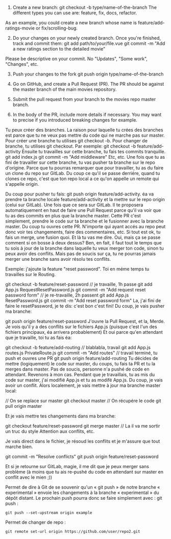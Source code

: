 1. Create a new branch:
git checkout -b type/name-of-the-branch
The different types you can use are: feature, fix, docs, refactor.

As an example, you could create a new branch whose name is feature/add-ratings-movie or fix/scrolling-bug.

2. Do your changes on your newly created branch. Once you're finished, track and commit them:
git add path/to/your/file.vue
git commit -m "Add a new ratings section to the detailed movie"

Please be descriptive on your commit. No "Updates", "Some work", "Changes", etc.

3. Push your changes to the fork
git push origin type/name-of-the-branch

4. Go on GitHub, and create a Pull Request (PR). The PR should be against the master branch of the main movies repository.

5. Submit the pull request from your branch to the movies repo master branch.

6. In the body of the PR, include more details if necessary. You may want to precise if you introduced breaking changes for example.


Tu peux créer des branches. La raison pour laquelle tu crées des branches est parce que tu ne veux pas mettre du code qui ne marche pas sur master. 
Pour créer une branche tu utilises git checkout -b. Pour changer de branche, tu utilises git checkout.
Par exemple: git checkout -b feature/add-activity
Ensuite tu travailles sur cette branche, tu fais tes commits tranquille.
git add index.js
git commit -m "Add middleware"
Etc, etc.
Une fois que tu as fini de travailler sur cette branche, tu vas pusher ta branche sur le repo d'origine.
Parce que tu pourras remarquer que pour travailler, tu as du faire un clone du repo sur GitLab. Du coup ce qu'il se passe derriére, quand tu clones ce repo, c'est que ton repo local a ce qu'on appelle un remote qui s'appelle origin.

Du coup pour pusher tu fais: git push origin feature/add-activity. éa va prendre ta branche locale feature/add-activity et la mettre sur le repo origin (celui sur GitLab).
Une fois que ce sera sur GitLab. Il te proposera automatiquement en haut de faire une Pull Request parce qu'il va voir que tu as des commits en plus que la branche master.
Cette PR c'est simplement, prendre le code sur ta branche et le fusionner avec la branche master. Du coup tu ouvres cette PR. N'importe qui ayant accés au repo peut donc voir tes changements, faire des commentaires, etc.
Si tout est ok, tu fais un merge, une fusion quoi.
Et là tu vas me dire.
Oui, mais ça se passe comment si on bosse à deux dessus?
Ben, en fait, il faut tout le temps que tu sois à jour de la branche dans laquelle tu veux merger ton code, sinon tu peux avoir des conflits. Mais pas de soucis sur ça, tu ne pourras jamais merger une branche sans avoir résolu tes conflits.

Exemple: j'ajoute la feature "reset password". Toi en méme temps tu travailles sur le Routing.

git checkout -b feature/reset-password
// je travaille, 1h passe
git add App.js RequestResetPassword.js
git commit -m "Add request reset password form"
// je re-travaille, 2h passent
git add App.js ResetPassword.js
git commit -m "Add reset password form"
La, j'ai fini de faire le resetPassword, je te dis: c'est bon c'est fini!
Du coup, je vais pusher ma branche: 

git push origin feature/reset-password
J'ouvre la Pull Request, et la, Merde. Je vois qu'il y a des conflits sur le fichiers App.js  (puisque c'est l'un des fichiers principaux, éa arrivera probablement)
Et oui parce qu'en attendant que je travaille, toi tu as fais éa:

git checkout -b feature/add-routing
// blablabla, travail
git add App.js routes.js PrivateRoute.js
git commit -m "Add routes"
// travail terminé, tu push et ouvres une PR
git push origin feature/add-routing
Tu décides de mettre (logiquement) le code sur master, du coups, tu fais ta PR et tu la merges dans master.
Pas de soucis, personne n'a pushé de code en attendant.
Revenons à mon cas.
Pendant que je travaillais, tu as mis du code sur master, j'ai modifié App.js et tu as modifé App.js.
Du coup, je vais avoir un conflit.
Alors localement, je vais mettre à jour ma branche master local:

// On se replace sur master
git checkout master
// On récupére le code
git pull origin master


Et je vais mettre tes changements dans ma branche:

git checkout feature/reset-password
git merge master
// La il va me sortir un truc du style Attention aux conflits, etc.


Je vais direct dans le fichier, je résoud les conflits et je m'assure que tout marche bien.

git commit -m "Resolve conflicts"
git push origin feature/reset-password


Et si je retourne sur GitLab, magie, il me dit que je peux merger sans problème (à moins que tu ais re-pushé du code en attendant sur master en conflit avec le mien ;))

Permet de dire à Git de se souvenir qu'un « git push » de notre branche « experimental » envoie les changements à la branche « experimental » du dépôt distant. Le prochain push pourra donc se faire simplement avec : git push :

```git push --set-upstream origin example ```

Permet de changer de repo :

```git remote set-url origin https://github.com/user/repo2.git```

